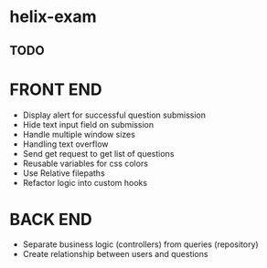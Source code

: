 # helix-exam

## TODO
# FRONT END

- Display alert for successful question submission
- Hide text input field on submission
- Handle multiple window sizes
- Handling text overflow
- Send get request to get list of questions
- Reusable variables for css colors
- Use Relative filepaths
- Refactor logic into custom hooks

# BACK END

- Separate business logic (controllers) from queries (repository)
- Create relationship between users and questions
